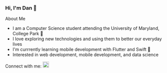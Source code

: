 ### Hi, I'm Dan 👋

About Me
- I am a Computer Science student attending the University of Maryland, College Park 🐢
- I love exploring new technologies and using them to better our everyday lives 
- I'm currrently learning mobile development with Flutter and Swift 📲
- Interested in web development, mobile development, and data science 

Connect with me: <a href="https://www.linkedin.com/in/daneil-nguyen/"><img src="https://cdn-icons-png.flaticon.com/512/174/174857.png" width="20px" height="20px"/></a>
